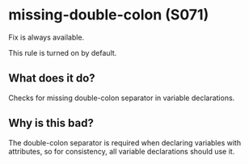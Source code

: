 # missing-double-colon (S071)
Fix is always available.

This rule is turned on by default.

## What does it do?
Checks for missing double-colon separator in variable declarations.

## Why is this bad?
The double-colon separator is required when declaring variables with
attributes, so for consistency, all variable declarations should use it.
